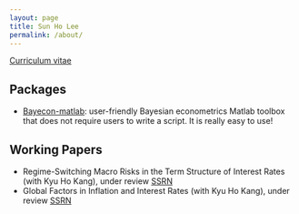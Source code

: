 ```yaml
---
layout: page
title: Sun Ho Lee
permalink: /about/
---
```


[Curriculum vitae](https://github.com/econPreference/econPreference.github.io/blob/master/CV.pdf)

## Packages

- [Bayecon-matlab](https://github.com/econPreference/Bayecon-matlab): user-friendly Bayesian econometrics Matlab toolbox that does not require users to write a script. It is really easy to use!

## Working Papers

- Regime-Switching Macro Risks in the Term Structure of Interest Rates (with Kyu Ho Kang), under review [SSRN](https://papers.ssrn.com/sol3/papers.cfm?abstract_id=4414404)
- Global Factors in Inflation and Interest Rates (with Kyu Ho Kang), under review [SSRN](https://papers.ssrn.com/sol3/papers.cfm?abstract_id=3874405)
